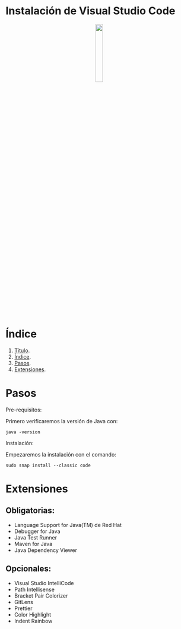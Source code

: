 <p align="justify">
  
# Instalación de Visual Studio Code

<p align=center>
  <img src="https://upload.wikimedia.org/wikipedia/commons/thumb/9/9a/Visual_Studio_Code_1.35_icon.svg/2048px-Visual_Studio_Code_1.35_icon.svg.png" width="20%" height="20%">
</p>

# Índice
1. [Título](#Instalación-de-Visual-Studio-Code).
2. [Índice](#Indice).
3. [Pasos](#Pasos).
4. [Extensiones](#Extensiones).

# Pasos

Pre-requisitos:

Primero verificaremos la versión de Java con:
```
java -version
```

Instalación:

Empezaremos la instalación con el comando:
```
sudo snap install --classic code
```

# Extensiones
## Obligatorias:

- Language Support for Java(TM) de Red Hat
- Debugger for Java
- Java Test Runner
- Maven for Java
- Java Dependency Viewer

## Opcionales:

- Visual Studio IntelliCode
- Path Intellisense
- Bracket Pair Colorizer
- GitLens
- Prettier
- Color Highlight
- Indent Rainbow
</p>
